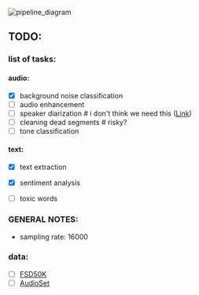 ![pipeline_diagram](https://github.com/KarinBrisker/audio_analyzer/assets/19929107/d8813349-42e0-4a1a-8f16-a3ee9cdfae60)



## TODO:

### list of tasks:
#### audio:
- [X] background noise classification
- [ ] audio enhancement
- [ ] speaker diarization  # i don't think we need this ([Link](https://github.com/facebookresearch/svoice))
- [ ] cleaning dead segments  # risky?
- [ ] tone classification

#### text:
- [X] text extraction
- [X] sentiment analysis
- [ ] toxic words


### GENERAL NOTES:
- sampling rate: 16000

### data:
- [ ] [FSD50K](https://annotator.freesound.org/fsd/release/FSD50K/)
- [ ] [AudioSet](https://research.google.com/audioset/)
